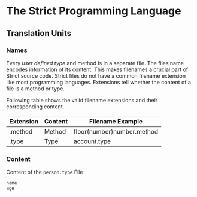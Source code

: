 # The Strict Programming Language

## Translation Units

### Names


Every *user defined type* and method is in a separate file. The files name encodes
information of its content. This makes filenames a crucial part of Strict source code. 
Strict files do not have a common filename extension like most programming languages.
Extensions tell whether the content of a file is a method or type.

Following table shows the valid filename extensions and their corresponding content.

| Extension | Content | Filename Example           |
|-----------|---------|----------------------------|
| .method   | Method  | floor(number)number.method |
| .type     | Type    | account.type      		     |

### Content

Content of the `person.type` File

```strict
name
age
```

